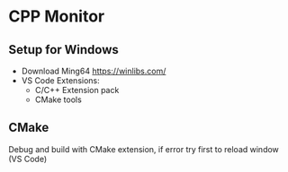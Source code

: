 # CPP Monitor

## Setup for Windows

- Download Ming64 https://winlibs.com/
- VS Code Extensions:
    - C/C++ Extension pack
    - CMake tools

## CMake

Debug and build with CMake extension, if error try first to reload window (VS Code)